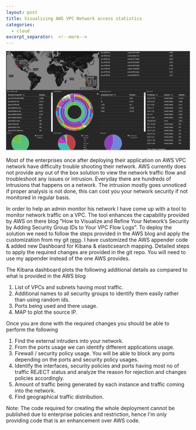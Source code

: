 ```yaml
---
layout: post
title: Visualizing AWS VPC Network access statistics
categories:
  - cloud
excerpt_separator:  <!--more-->
---
```


![placeholder](https://github.com/roshpr/roshpr.github.com/blob/master/_images/visualize_vpc_traffic.jpeg?raw=true "Visualizing AWS VPC Network access statistics")


Most of the enterprises once after deploying their application on AWS VPC network have 
difficulty trouble shooting their network. AWS currently does not provide any out of the 
box solution to view the network traffic flow and troubleshoot any issues or intrusion. 
Everyday there are hundreds of intrusions that happens on a network. The intrusion mostly 
goes unnoticed if proper analysis is not done, this can cost you your network security 
if not monitored in regular basis.

In order to help an admin monitor his network I have come up with a tool to monitor network 
traffic on a VPC. The tool enhances the capability provided by AWS on there blog "How to 
Visualize and Refine Your Network’s Security by Adding Security Group IDs to Your VPC Flow Logs". 
To deploy the solution we need to follow the steps provided in the AWS blog and apply the 
customization from my git <a href="https://github.com/roshpr/aws-vpc-flow-log-appender" target="_blank">repo</a>. I have customized the AWS appender code & added new Dashboard 
for Kibana & elasticsearch mapping. Detailed steps to apply the required changes are provided in 
the git repo. You will need to use my appender instead of the one AWS provides.

The Kibana dashboard plots the following additional details as compared to what is provided in the AWS blog

1. List of VPCs and subnets having most traffic.
2. Additional names to all security groups to identify them easily rather than using random ids.
3. Ports being used and there usage.
4. MAP to plot the source IP.

Once you are done with the required changes you should be able to perform the following

1. Find the external intruders into your network.
2. From the ports usage we can identify different applications usage.
3. Firewall / security policy usage. You will be able to block any ports depending on the ports and security policy usages.
4. Identify the interfaces, security policies and ports having most no of traffic REJECT status and analyze the reason for rejection and changes policies accordingly.
5. Amount of traffic being generated by each instance and traffic coming into the network.
6. Find geographical traffic distribution.

Note: The code required for creating the whole deployment cannot be published due to enterprise policies and restriction, 
hence I'm only providing code that is an enhancement over AWS code.